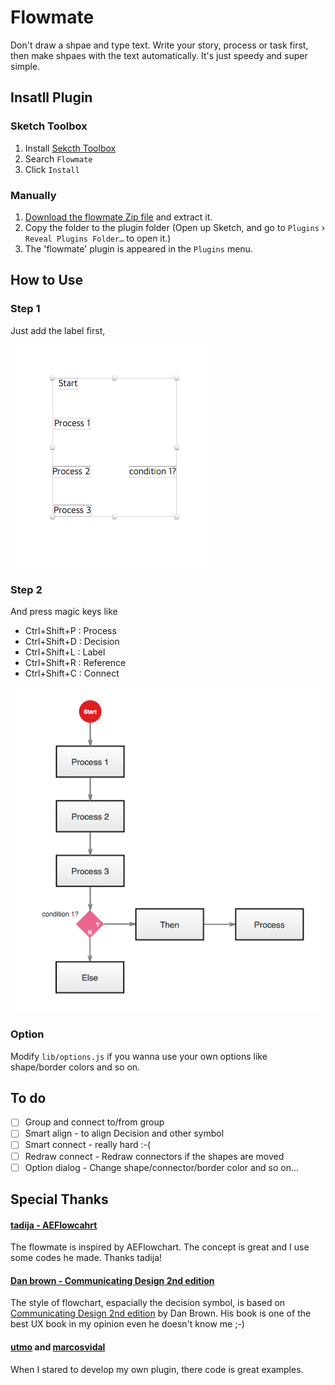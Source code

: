 # Flowmate

Don't draw a shpae and type text. Write your story, process or task first, then make shpaes with the text automatically. It's just speedy and super simple. 

## Insatll Plugin 

### Sketch Toolbox

1. Install [Sekcth Toolbox](http://sketchtoolbox.com/)
2. Search `Flowmate`
3. Click `Install`

### Manually

1. [Download the flowmate Zip file](https://github.com/wodory/flowmate/archive/master.zip) and extract it. 
2. Copy the folder to the plugin folder (Open up Sketch, and go to `Plugins` › `Reveal Plugins Folder…` to open it.)
3. The 'flowmate' plugin is appeared in the `Plugins` menu.

## How to Use 

### Step 1
Just add the label first, 

![before](doc/before.png)

### Step 2
And press magic keys like 
* Ctrl+Shift+P : Process 
* Ctrl+Shift+D : Decision
* Ctrl+Shift+L : Label
* Ctrl+Shift+R : Reference
* Ctrl+Shift+C : Connect

![after](doc/after.png)

### Option

Modify `lib/options.js` if you wanna use your own options like shape/border colors and so on.

## To do

- [ ] Group and connect to/from group
- [ ] Smart align - to align Decision and other symbol
- [ ] Smart connect - really hard :-(
- [ ] Redraw connect - Redraw connectors if the shapes are moved
- [ ] Option dialog - Change shape/connector/border color and so on... 

## Special Thanks 

#### [tadija - AEFlowcahrt](https://github.com/tadija/AEFlowchart)

The flowmate is inspired by AEFlowchart. The concept is great and I use some codes he made. Thanks tadija!

#### [Dan brown - Communicating Design 2nd edition](http://www.amazon.com/Communicating-Design-Developing-Documentation-Planning/dp/0321712463)

The style of flowchart, espacially the decision symbol, is based on [Communicating Design 2nd edition](http://www.amazon.com/Communicating-Design-Developing-Documentation-Planning/dp/0321712463) by Dan Brown. His book is one of the best UX book in my opinion even he doesn't know me ;-) 

#### [utmo](https://github.com/utom/) and [marcosvidal](https://github.com/marcosvidal)

When I stared to develop my own plugin, there code is great examples. 
